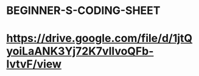 # BEGINNER-S-CODING-SHEET


# https://drive.google.com/file/d/1jtQyoiLaANK3Yj72K7vlIvoQFb-lvtvF/view
